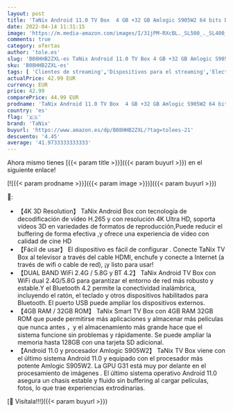 ```yaml
---
layout: post
title: 'TaNix Android 11.0 TV Box  4 GB +32 GB Amlogic S905W2 64 bits Dual WiFi 2.4/5G + 100M LAN TV Box Android H.265 3D 4K UHD Smart TV Box'
date: 2022-04-14 11:31:15
image: 'https://m.media-amazon.com/images/I/31jPM-RXcBL._SL500_._SL400_.jpg'
comments: true
category: ofertas
author: 'tole.es'
slug: 'B08HHB2ZXL-es TaNix Android 11.0 TV Box 4 GB +32 GB Amlogic S905W2 64...'
sku: 'B08HHB2ZXL-es'
tags: [ 'Clientes de streaming','Dispositivos para el streaming','Electrónica','Equipos de audio y Hi-Fi','smart','tanix','tv','🇪🇸', ]
actualPrice: 42.99 EUR
currency: EUR
price: 42.99
comparePrice: 44.99 EUR
prodname: 'TaNix Android 11.0 TV Box  4 GB +32 GB Amlogic S905W2 64 bits Dual WiFi 2.4/5G + 100M LAN TV Box Android H.265 3D 4K UHD Smart TV Box'
country: 'es'
flag: '🇪🇸'
brand: 'TaNix'
buyurl: 'https://www.amazon.es/dp/B08HHB2ZXL/?tag=tolees-21'
descuento: '4.45'
average: '41.9733333333333'
---
```


Ahora mismo tienes [{{< param title >}}]({{< param buyurl >}}) en el siguiente enlace!

[![{{< param prodname >}}]({{< param image >}})]({{< param buyurl >}})

🔎:

- 【4K 3D Resolution】 TaNix Android Box con tecnología de decodificación de vídeo H.265 y con resolución 4K Ultra HD, soporta vídeos 3D en variedades de formatos de reproducción,Puede reducir el buffering de forma efectiva ,y ofrece una experiencia de vídeo con calidad de cine HD
- 【Fácil de usar】 El dispositivo es fácil de configurar . Conecte TaNix TV Box al televisor a través del cable HDMI, enchufe y conecte a Internet (a través de wifi o cable de red), ¡y listo para usar!
- 【DUAL BAND WiFi 2.4G / 5.8G y BT 4.2】 TaNix Android TV Box con WiFi dual 2.4G/5.8G para garantizar el entorno de red más robusto y estable.Y el Bluetooth 4.2 permite la conectividad inalámbrica, incluyendo el ratón, el teclado y otros dispositivos habilitados para Bluetooth. El puerto USB puede ampliar los dispositivos externos.
- 【4GB RAM / 32GB ROM】 TaNix Smart TV Box con 4GB RAM 32GB ROM que puede permitirse más aplicaciones y almacenar más películas que nunca antes ，y el almacenamiento más grande hace que el sistema funcione sin problemas y rápidamente. Se puede ampliar la memoria hasta 128GB con una tarjeta SD adicional.
- 【Android 11.0 y procesador Amlogic S905W2】 TaNix TV Box viene con el último sistema Android 11.0 y equipado con el procesador más potente Amlogic S905W2. La GPU G31 está muy por delante en el procesamiento de imágenes . El último sistema operativo Android 11.0 asegura un chasis estable y fluido sin buffering al cargar películas, fotos, lo que trae experiencias extrodinarias.

[🛒 Visítala!!!]({{< param buyurl >}})
